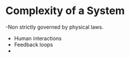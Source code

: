 # Complexity of a System

-Non strictly governed by physical laws.
- Human interactions
- Feedback loops
- 